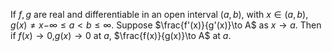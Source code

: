 If $f,g$ are real and differentiable in an open interval $(a,b)$, with $x \in(a,b)$, $g(x)\neq x$$-\infty \leq a<b\leq \infty$. Suppose $\frac{f'(x)}{g'(x)}\to A$ as $x\to a$. Then if $f(x)\to{0}$,$g(x)\to{0}$  at $a$, $\frac{f(x)}{g(x)}\to A$ at $a$.